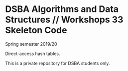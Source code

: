 # DSBA Algorithms and Data Structures // Workshops 33 Skeleton Code
Spring semester 2019/20

Direct-access hash tables.

This is a private repository for DSBA students only.
